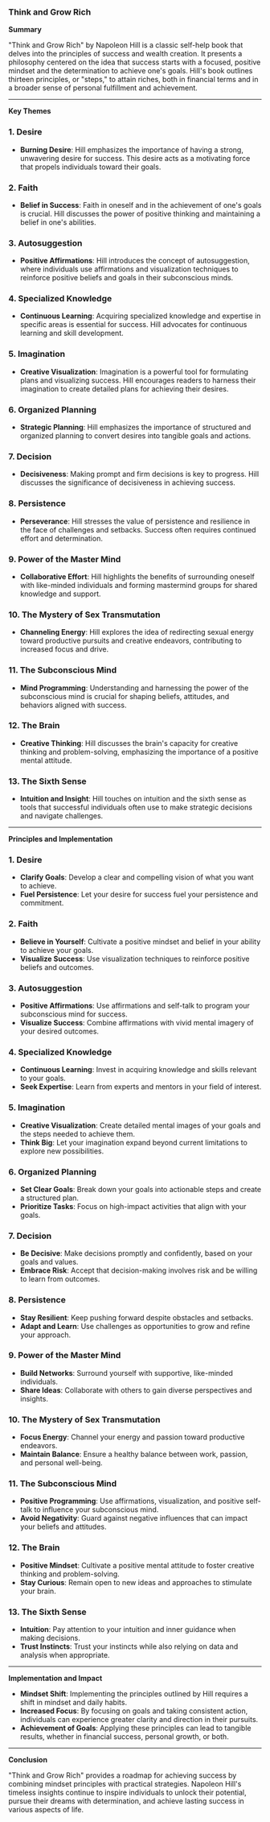 ### Think and Grow Rich

**Summary**

"Think and Grow Rich" by Napoleon Hill is a classic self-help book that delves into the principles of success and wealth creation. It presents a philosophy centered on the idea that success starts with a focused, positive mindset and the determination to achieve one's goals. Hill's book outlines thirteen principles, or "steps," to attain riches, both in financial terms and in a broader sense of personal fulfillment and achievement.

---

**Key Themes**

### 1. Desire

- **Burning Desire**: Hill emphasizes the importance of having a strong, unwavering desire for success. This desire acts as a motivating force that propels individuals toward their goals.

### 2. Faith

- **Belief in Success**: Faith in oneself and in the achievement of one's goals is crucial. Hill discusses the power of positive thinking and maintaining a belief in one's abilities.

### 3. Autosuggestion

- **Positive Affirmations**: Hill introduces the concept of autosuggestion, where individuals use affirmations and visualization techniques to reinforce positive beliefs and goals in their subconscious minds.

### 4. Specialized Knowledge

- **Continuous Learning**: Acquiring specialized knowledge and expertise in specific areas is essential for success. Hill advocates for continuous learning and skill development.

### 5. Imagination

- **Creative Visualization**: Imagination is a powerful tool for formulating plans and visualizing success. Hill encourages readers to harness their imagination to create detailed plans for achieving their desires.

### 6. Organized Planning

- **Strategic Planning**: Hill emphasizes the importance of structured and organized planning to convert desires into tangible goals and actions.

### 7. Decision

- **Decisiveness**: Making prompt and firm decisions is key to progress. Hill discusses the significance of decisiveness in achieving success.

### 8. Persistence

- **Perseverance**: Hill stresses the value of persistence and resilience in the face of challenges and setbacks. Success often requires continued effort and determination.

### 9. Power of the Master Mind

- **Collaborative Effort**: Hill highlights the benefits of surrounding oneself with like-minded individuals and forming mastermind groups for shared knowledge and support.

### 10. The Mystery of Sex Transmutation

- **Channeling Energy**: Hill explores the idea of redirecting sexual energy toward productive pursuits and creative endeavors, contributing to increased focus and drive.

### 11. The Subconscious Mind

- **Mind Programming**: Understanding and harnessing the power of the subconscious mind is crucial for shaping beliefs, attitudes, and behaviors aligned with success.

### 12. The Brain

- **Creative Thinking**: Hill discusses the brain's capacity for creative thinking and problem-solving, emphasizing the importance of a positive mental attitude.

### 13. The Sixth Sense

- **Intuition and Insight**: Hill touches on intuition and the sixth sense as tools that successful individuals often use to make strategic decisions and navigate challenges.

---

**Principles and Implementation**

### 1. Desire

- **Clarify Goals**: Develop a clear and compelling vision of what you want to achieve.
- **Fuel Persistence**: Let your desire for success fuel your persistence and commitment.

### 2. Faith

- **Believe in Yourself**: Cultivate a positive mindset and belief in your ability to achieve your goals.
- **Visualize Success**: Use visualization techniques to reinforce positive beliefs and outcomes.

### 3. Autosuggestion

- **Positive Affirmations**: Use affirmations and self-talk to program your subconscious mind for success.
- **Visualize Success**: Combine affirmations with vivid mental imagery of your desired outcomes.

### 4. Specialized Knowledge

- **Continuous Learning**: Invest in acquiring knowledge and skills relevant to your goals.
- **Seek Expertise**: Learn from experts and mentors in your field of interest.

### 5. Imagination

- **Creative Visualization**: Create detailed mental images of your goals and the steps needed to achieve them.
- **Think Big**: Let your imagination expand beyond current limitations to explore new possibilities.

### 6. Organized Planning

- **Set Clear Goals**: Break down your goals into actionable steps and create a structured plan.
- **Prioritize Tasks**: Focus on high-impact activities that align with your goals.

### 7. Decision

- **Be Decisive**: Make decisions promptly and confidently, based on your goals and values.
- **Embrace Risk**: Accept that decision-making involves risk and be willing to learn from outcomes.

### 8. Persistence

- **Stay Resilient**: Keep pushing forward despite obstacles and setbacks.
- **Adapt and Learn**: Use challenges as opportunities to grow and refine your approach.

### 9. Power of the Master Mind

- **Build Networks**: Surround yourself with supportive, like-minded individuals.
- **Share Ideas**: Collaborate with others to gain diverse perspectives and insights.

### 10. The Mystery of Sex Transmutation

- **Focus Energy**: Channel your energy and passion toward productive endeavors.
- **Maintain Balance**: Ensure a healthy balance between work, passion, and personal well-being.

### 11. The Subconscious Mind

- **Positive Programming**: Use affirmations, visualization, and positive self-talk to influence your subconscious mind.
- **Avoid Negativity**: Guard against negative influences that can impact your beliefs and attitudes.

### 12. The Brain

- **Positive Mindset**: Cultivate a positive mental attitude to foster creative thinking and problem-solving.
- **Stay Curious**: Remain open to new ideas and approaches to stimulate your brain.

### 13. The Sixth Sense

- **Intuition**: Pay attention to your intuition and inner guidance when making decisions.
- **Trust Instincts**: Trust your instincts while also relying on data and analysis when appropriate.

---

**Implementation and Impact**

- **Mindset Shift**: Implementing the principles outlined by Hill requires a shift in mindset and daily habits.
- **Increased Focus**: By focusing on goals and taking consistent action, individuals can experience greater clarity and direction in their pursuits.
- **Achievement of Goals**: Applying these principles can lead to tangible results, whether in financial success, personal growth, or both.

---

**Conclusion**

"Think and Grow Rich" provides a roadmap for achieving success by combining mindset principles with practical strategies. Napoleon Hill's timeless insights continue to inspire individuals to unlock their potential, pursue their dreams with determination, and achieve lasting success in various aspects of life.
